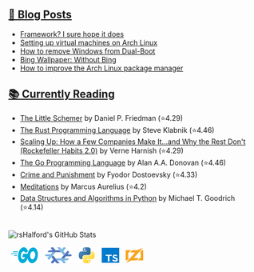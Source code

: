 ## [📰 Blog Posts](https://www.rshalford.com/)
<!-- BLOG-POST-LIST:START -->
- [Framework? I sure hope it does](https://www.rshalford.com/blog/framework-i-sure-hope-it-does/)
- [Setting up virtual machines on Arch Linux](https://www.rshalford.com/blog/setting-up-virtual-machines-on-arch-linux/)
- [How to remove Windows from Dual-Boot](https://www.rshalford.com/blog/how-to-remove-windows-from-dual-boot/)
- [Bing Wallpaper: Without Bing](https://www.rshalford.com/blog/bing-wallpaper-without-bing/)
- [How to improve the Arch Linux package manager](https://www.rshalford.com/blog/how-to-improve-the-arch-linux-package-manager/)
<!-- BLOG-POST-LIST:END -->

## [📚 Currently Reading](https://www.goodreads.com/user/show/108397109-richard)
<!-- GOODREADS-LIST:START -->
- [The Little Schemer](https://www.goodreads.com/review/show/5123908622?utm_medium=api&utm_source=rss) by Daniel P. Friedman (⭐️4.29)
- [The Rust Programming Language](https://www.goodreads.com/review/show/5135106649?utm_medium=api&utm_source=rss) by Steve Klabnik (⭐️4.46)
- [Scaling Up: How a Few Companies Make It...and Why the Rest Don't (Rockefeller Habits 2.0)](https://www.goodreads.com/review/show/4831109843?utm_medium=api&utm_source=rss) by Verne Harnish (⭐️4.29)
- [The Go Programming Language](https://www.goodreads.com/review/show/4383348659?utm_medium=api&utm_source=rss) by Alan A.A. Donovan (⭐️4.46)
- [Crime and Punishment](https://www.goodreads.com/review/show/4383439531?utm_medium=api&utm_source=rss) by Fyodor Dostoevsky (⭐️4.33)
- [Meditations](https://www.goodreads.com/review/show/3650256187?utm_medium=api&utm_source=rss) by Marcus Aurelius (⭐️4.2)
- [Data Structures and Algorithms in Python](https://www.goodreads.com/review/show/4179537574?utm_medium=api&utm_source=rss) by Michael T. Goodrich (⭐️4.14)
<!-- GOODREADS-LIST:END -->

<br>

<div>

  <img align="center" alt="rsHalford's GitHub Stats" src="https://github-readme-stats.vercel.app/api?username=rsHalford&show_icons=true&hide_border=true&include_all_commits&count_private=true&theme=react" />

</div>

<br>

<div>
  <img align="center" hspace="5" alt="Go" height="32px" width="54" src="./assets/languages/go-logo.svg" />
  <img align="center" hspace="5" alt="Nix" height="32px" width="54" src="./assets/languages/nix-logo.svg" />
  <img align="center" hspace="5" alt="Python" height="32px" src="./assets/languages/python-logo.svg" />
  <img align="center" hspace="5" alt="TypeScript" height="30px" width="35px" src="./assets/languages/typescript-logo.svg" />
  <img align="center" hspace="5" alt="Zig" height="30px" width="35px" src="./assets/languages/zig-logo.svg" />
</div>
